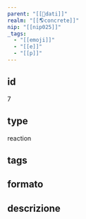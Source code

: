 ```yaml
---
parent: "[[💾dati]]"
realm: "[[🌎concrete]]"
nip: "[[nip025]]"
_tags:
  - "[[emoji]]"
  - "[[e]]"
  - "[[p]]"
---
```

## id
7
## type
reaction
## tags
## formato

## descrizione

